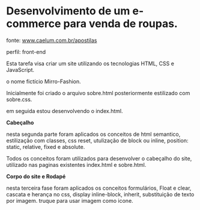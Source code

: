 # Desenvolvimento de um e-commerce para venda de roupas.



fonte: www.caelum.com.br/apostilas

perfil: front-end

Esta tarefa visa criar um site utilizando os tecnologias HTML, CSS e JavaScript.

o nome fictício Mirro-Fashion.

Inicialmente foi criado o arquivo sobre.html  posteriormente estilizado com sobre.css.

em seguida estou desenvolvendo o index.html.

**Cabeçalho**

nesta segunda parte foram aplicados os conceitos de html semantico, estilização com classes, css reset, utulização de block ou inline, position: static, relative, fixed e absolute.

Todos os conceitos foram utilizados para desenvolver o cabeçalho do site, utilizado nas paginas existentes index.html e sobre.html.

**Corpo do site e Rodapé**

nesta terceira fase foram aplicados os conceitos formulários, Float e clear, cascata e herança no css, display inline-block, inherit, substituição de texto por imagem. truque para usar imagem como icone.

